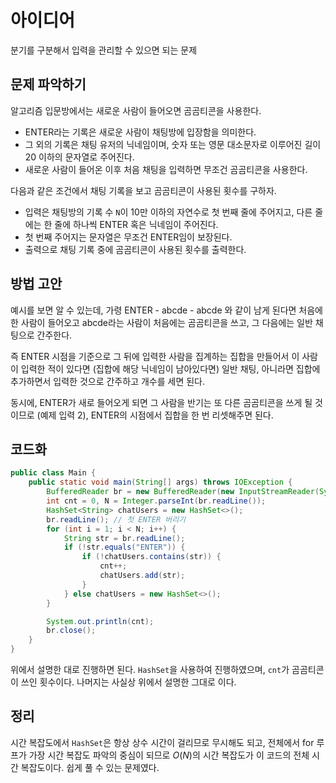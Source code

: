 # 아이디어
분기를 구분해서 입력을 관리할 수 있으면 되는 문제

## 문제 파악하기
알고리즘 입문방에서는 새로운 사람이 들어오면 곰곰티콘을 사용한다.
- ENTER라는 기록은 새로운 사람이 채팅방에 입장함을 의미한다.
- 그 외의 기록은 채팅 유저의 닉네임이며, 숫자 또는 영문 대소문자로 이루어진 길이 20 이하의 문자열로 주어진다.
- 새로운 사람이 들어온 이후 처음 채팅을 입력하면 무조건 곰곰티콘을 사용한다.

다음과 같은 조건에서 채팅 기록을 보고 곰곰티콘이 사용된 횟수를 구하자.
- 입력은 채팅방의 기록 수 `N`이 10만 이하의 자연수로 첫 번째 줄에 주어지고, 다른 줄에는 한 줄에 하나씩 ENTER 혹은 닉네임이 주어진다.
- 첫 번째 주어지는 문자열은 무조건 ENTER임이 보장된다.
- 출력으로 채팅 기록 중에 곰곰티콘이 사용된 횟수를 출력한다.

## 방법 고안
예시를 보면 알 수 있는데, 가령 ENTER - abcde - abcde 와 같이 남게 된다면 처음에 한 사람이 들어오고 abcde라는 사람이 처음에는 곰곰티콘을 쓰고, 그 다음에는 일반 채팅으로 간주한다.

즉 ENTER 시점을 기준으로 그 뒤에 입력한 사람을 집계하는 집합을 만들어서 이 사람이 입력한 적이 있다면 (집합에 해당 닉네임이 남아있다면) 일반 채팅, 아니라면 집합에 추가하면서 입력한 것으로 간주하고 개수를 세면 된다.

동시에, ENTER가 새로 들어오게 되면 그 사람을 반기는 또 다른 곰곰티콘을 쓰게 될 것이므로 (예제 입력 2), ENTER의 시점에서 집합을 한 번 리셋해주면 된다.


## 코드화
```JAVA
public class Main {
    public static void main(String[] args) throws IOException {
        BufferedReader br = new BufferedReader(new InputStreamReader(System.in));
        int cnt = 0, N = Integer.parseInt(br.readLine());
        HashSet<String> chatUsers = new HashSet<>();
        br.readLine(); // 첫 ENTER 버리기
        for (int i = 1; i < N; i++) {
            String str = br.readLine();
            if (!str.equals("ENTER")) {
                if (!chatUsers.contains(str)) {
                    cnt++;
                    chatUsers.add(str);
                }
            } else chatUsers = new HashSet<>();
        }

        System.out.println(cnt);
        br.close();
    }
}
```

위에서 설명한 대로 진행하면 된다. `HashSet`을 사용하여 진행하였으며, `cnt`가 곰곰티콘이 쓰인 횟수이다. 나머지는 사실상 위에서 설명한 그대로 이다.

## 정리
시간 복잡도에서 `HashSet`은 항상 상수 시간이 걸리므로 무시해도 되고, 전체에서 for 루프가 가장 시간 복잡도 파악의 중심이 되므로 $O(N)$의 시간 복잡도가 이 코드의 전체 시간 복잡도이다. 쉽게 풀 수 있는 문제였다.

